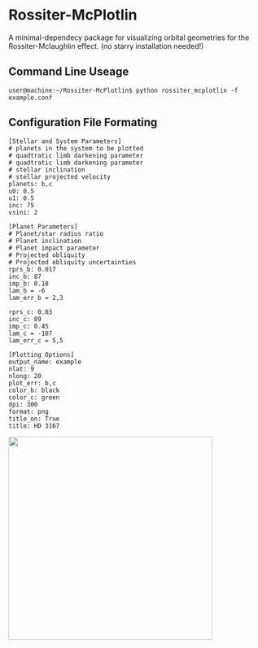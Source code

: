 # Rossiter-McPlotlin
A minimal-dependecy package for visualizing orbital geometries for the Rossiter-Mclaughlin effect.
(no starry installation needed!)

## Command Line Useage
```console
user@machine:~/Rossiter-McPlotlin$ python rossiter_mcplotlin -f example.conf
```

## Configuration File Formating

```text
[Stellar and System Parameters]
# planets in the system to be plotted
# quadtratic limb darkening parameter
# quadtratic limb darkening parameter
# stellar inclination
# stellar projected velocity
planets: b,c           
u0: 0.5                
u1: 0.5                
inc: 75
vsini: 2

[Planet Parameters]
# Planet/star radius ratio
# Planet inclination
# Planet impact parameter
# Projected obliquity
# Projected obliquity uncertainties 
rprs_b: 0.017          
inc_b: 87              
imp_b: 0.18            
lam_b = -6             
lam_err_b = 2,3        

rprs_c: 0.03
inc_c: 89
imp_c: 0.45
lam_c = -107
lam_err_c = 5,5

[Plotting Options]
output_name: example
nlat: 9
nlong: 20
plot_err: b,c
color_b: black
color_c: green
dpi: 300
format: png
title_on: True
title: HD 3167
```

<img src="https://github.com/aspolanski/Rossiter-McPlottin/blob/main/toi1759_rm.png" width="400" height="400" />

